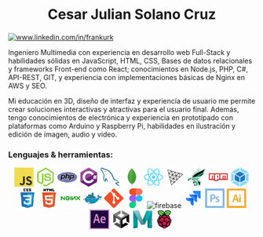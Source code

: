 <h1 align="center">Cesar Julian Solano Cruz</h1>
<a href="https://www.linkedin.com/in/julianscruz/" target="blank"><img align="center" src="https://img.icons8.com/color/48/000000/linkedin.png" alt="www.linkedin.com/in/frankurk" width="50" /></a>

<p align="left">
Ingeniero Multimedia con experiencia en desarrollo web Full-Stack y habilidades sólidas en JavaScript, HTML, CSS, Bases de datos relacionales y frameworks Front-end como React; conocimientos en Node.js, PHP, C#, API-REST, GIT, y experiencia con implementaciones básicas de Nginx en AWS y SEO.

Mi educación en 3D, diseño de interfaz y experiencia de usuario me permite crear soluciones interactivas y atractivas para el usuario final. Además, tengo conocimientos de electrónica y experiencia en prototipado con plataformas como Arduino y Raspberry Pi, habilidades en ilustración y edición de imagen, audio y video.
</p>

<h3 align="left">Lenguajes & herramientas:</h3>
<p align="center">
  <img
    src="https://raw.githubusercontent.com/devicons/devicon/master/icons/javascript/javascript-original.svg"
    alt="javascript"
    width="40"
    height="40"
  />
  <img
    src="https://raw.githubusercontent.com/devicons/devicon/master/icons/nodejs/nodejs-original.svg"
    alt="nodejs"
    width="40"
    height="40"
  />
  <img
    src="https://raw.githubusercontent.com/devicons/devicon/master/icons/php/php-original.svg"
    alt="php"
    width="40"
    height="40"
  />
  <img
    src="https://raw.githubusercontent.com/devicons/devicon/master/icons/csharp/csharp-original.svg"
    alt="c#"
    width="40"
    height="40"
  />
  <img
    src="https://raw.githubusercontent.com/devicons/devicon/master/icons/mysql/mysql-original.svg"
    alt="mysql"
    width="40"
    height="40"
  />
  <img
    src="https://raw.githubusercontent.com/devicons/devicon/master/icons/mongodb/mongodb-original.svg"
    alt="mongodb"
    width="40"
    height="40"
  />
  <img
    src="https://raw.githubusercontent.com/devicons/devicon/master/icons/react/react-original.svg"
    alt="react"
    width="40"
    height="40"
  />
  <img
    src="https://raw.githubusercontent.com/devicons/devicon/master/icons/threejs/threejs-original.svg"
    alt="threejs"
    width="40"
    height="40"
  />
  <img
    src="https://raw.githubusercontent.com/devicons/devicon/master/icons/phalcon/phalcon-original.svg"
    alt="phalcon"
    width="40"
    height="40"
  />
  <img
    src="https://raw.githubusercontent.com/devicons/devicon/master/icons/npm/npm-original-wordmark.svg"
    alt="npm"
    width="40"
    height="40"
  />
  <img
    src="https://raw.githubusercontent.com/devicons/devicon/master/icons/webpack/webpack-original.svg"
    alt="webpack"
    width="40"
    height="40"
  />
  <img
    src="https://raw.githubusercontent.com/devicons/devicon/master/icons/css3/css3-original-wordmark.svg"
    alt="css3"
    width="40"
    height="40"
  />
  <img
    src="https://raw.githubusercontent.com/devicons/devicon/master/icons/html5/html5-original-wordmark.svg"
    alt="html5"
    width="40"
    height="40"
  />
  <img
    src="https://raw.githubusercontent.com/devicons/devicon/master/icons/nginx/nginx-original.svg"
    alt="nginx"
    width="40"
    height="40"
  />
  <img
    src="https://raw.githubusercontent.com/devicons/devicon/master/icons/docker/docker-original.svg"
    alt="docker"
    width="40"
    height="40"
  />
  <img
    src="https://raw.githubusercontent.com/devicons/devicon/master/icons/git/git-original.svg"
    alt="git"
    width="40"
    height="40"
  />
  <img
    src="https://raw.githubusercontent.com/devicons/devicon/master/icons/figma/figma-original.svg"
    alt="figma"
    width="40"
    height="40"
  />
  <img
    src="https://www.vectorlogo.zone/logos/firebase/firebase-icon.svg"
    alt="firebase"
    width="40"
    height="40"
  />
  <img
    src="https://raw.githubusercontent.com/devicons/devicon/master/icons/jira/jira-original.svg"
    alt="jira"
    width="40"
    height="40"
  />
  <img
    src="https://raw.githubusercontent.com/devicons/devicon/master/icons/photoshop/photoshop-line.svg"
    alt="photoshop"
    width="40"
    height="40"
  />
  <img
    src="https://raw.githubusercontent.com/devicons/devicon/master/icons/illustrator/illustrator-line.svg"
    alt="illustrator"
    width="40"
    height="40"
  />
  <img
    src="https://raw.githubusercontent.com/devicons/devicon/master/icons/aftereffects/aftereffects-original.svg"
    alt="aftereffects"
    width="40"
    height="40"
  />
  <img
    src="https://raw.githubusercontent.com/devicons/devicon/master/icons/unity/unity-original.svg"
    alt="unity"
    width="40"
    height="40"
  />
  <img
    src="https://raw.githubusercontent.com/devicons/devicon/master/icons/maya/maya-original.svg"
    alt="maya"
    width="40"
    height="40"
  />
  <img
    src="https://raw.githubusercontent.com/devicons/devicon/master/icons/raspberrypi/raspberrypi-original.svg"
    alt="raspberrypi"
    width="40"
    height="40"
  />
</p>

<br>

<!--
**julianscruz/julianscruz** is a ✨ _special_ ✨ repository because its `README.md` (this file) appears on your GitHub profile.

Here are some ideas to get you started:

- 🔭 I’m currently working on ...
- 🌱 I’m currently learning ...
- 👯 I’m looking to collaborate on ...
- 🤔 I’m looking for help with ...
- 💬 Ask me about ...
- 📫 How to reach me: ...
- 😄 Pronouns: ...
- ⚡ Fun fact: ...
-->
